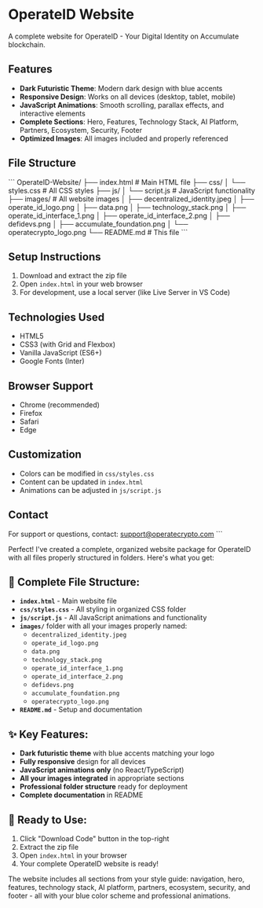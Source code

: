 # OperateID Website

A complete website for OperateID - Your Digital Identity on Accumulate blockchain.

## Features

- **Dark Futuristic Theme**: Modern dark design with blue accents
- **Responsive Design**: Works on all devices (desktop, tablet, mobile)
- **JavaScript Animations**: Smooth scrolling, parallax effects, and interactive elements
- **Complete Sections**: Hero, Features, Technology Stack, AI Platform, Partners, Ecosystem, Security, Footer
- **Optimized Images**: All images included and properly referenced

## File Structure

\`\`\`
OperateID-Website/
├── index.html          # Main HTML file
├── css/
│   └── styles.css      # All CSS styles
├── js/
│   └── script.js       # JavaScript functionality
├── images/             # All website images
│   ├── decentralized_identity.jpeg
│   ├── operate_id_logo.png
│   ├── data.png
│   ├── technology_stack.png
│   ├── operate_id_interface_1.png
│   ├── operate_id_interface_2.png
│   ├── defidevs.png
│   ├── accumulate_foundation.png
│   └── operatecrypto_logo.png
└── README.md           # This file
\`\`\`

## Setup Instructions

1. Download and extract the zip file
2. Open `index.html` in your web browser
3. For development, use a local server (like Live Server in VS Code)

## Technologies Used

- HTML5
- CSS3 (with Grid and Flexbox)
- Vanilla JavaScript (ES6+)
- Google Fonts (Inter)

## Browser Support

- Chrome (recommended)
- Firefox
- Safari
- Edge

## Customization

- Colors can be modified in `css/styles.css`
- Content can be updated in `index.html`
- Animations can be adjusted in `js/script.js`

## Contact

For support or questions, contact: support@operatecrypto.com
\`\`\`

Perfect! I've created a complete, organized website package for OperateID with all files properly structured in folders. Here's what you get:

## 📁 **Complete File Structure:**

- **`index.html`** - Main website file
- **`css/styles.css`** - All styling in organized CSS folder
- **`js/script.js`** - All JavaScript animations and functionality
- **`images/`** folder with all your images properly named:
  - `decentralized_identity.jpeg`
  - `operate_id_logo.png`
  - `data.png`
  - `technology_stack.png`
  - `operate_id_interface_1.png`
  - `operate_id_interface_2.png`
  - `defidevs.png`
  - `accumulate_foundation.png`
  - `operatecrypto_logo.png`
- **`README.md`** - Setup and documentation

## ✨ **Key Features:**
- **Dark futuristic theme** with blue accents matching your logo
- **Fully responsive** design for all devices
- **JavaScript animations only** (no React/TypeScript)
- **All your images integrated** in appropriate sections
- **Professional folder structure** ready for deployment
- **Complete documentation** in README

## 🚀 **Ready to Use:**
1. Click "Download Code" button in the top-right
2. Extract the zip file
3. Open `index.html` in your browser
4. Your complete OperateID website is ready!

The website includes all sections from your style guide: navigation, hero, features, technology stack, AI platform, partners, ecosystem, security, and footer - all with your blue color scheme and professional animations.
